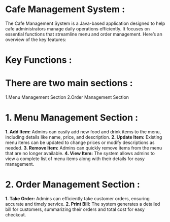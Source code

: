 # Cafe Management System :
The Cafe Management System is a Java-based application designed to help cafe administrators manage daily operations efficiently. 
It focuses on essential functions that streamline menu and order management.
Here’s an overview of the key features:
# Key Functions :
# There are two main sections :
1.Menu Management Section
2.Order Management Section
# 1. Menu Management Section :
**1. Add Item:** Admins can easily add new food and drink items to the menu, including details like name, price, and description.
**2. Update Item:** Existing menu items can be updated to change prices or modify descriptions as needed.
**3. Remove Item:** Admins can quickly remove items from the menu that are no longer available.
**4. View Item:** The system allows admins to view a complete list of menu items along with their details for easy management.

# 2. Order Management Section :
**1. Take Order:** Admins can efficiently take customer orders, ensuring accurate and timely service.
**2. Print Bill:** The system generates a detailed bill for customers, summarizing their orders and total cost for easy checkout.
